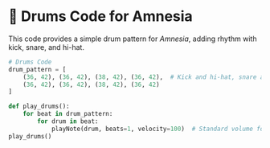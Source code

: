 # 🥁 Drums Code for Amnesia

This code provides a simple drum pattern for *Amnesia*, adding rhythm with kick, snare, and hi-hat.

```python
# Drums Code
drum_pattern = [
    (36, 42), (36, 42), (38, 42), (36, 42),  # Kick and hi-hat, snare and hi-hat
    (36, 42), (36, 42), (38, 42), (36, 42)
]

def play_drums():
    for beat in drum_pattern:
        for drum in beat:
            playNote(drum, beats=1, velocity=100)  # Standard volume for rhythm
play_drums()
